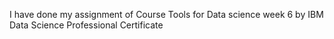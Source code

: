 I have done my assignment of Course Tools for Data science week 6 by IBM Data Science Professional Certificate 
